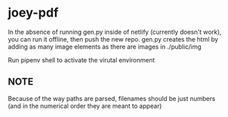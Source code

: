 # joey-pdf  

In the absence of running gen.py inside of netlify (currently doesn't work), you can run it offline, then push the new repo.
gen.py creates the html by adding as many image elements as there are images in ./public/img

Run pipenv shell to activate the virutal environment

## NOTE ##
Because of the way paths are parsed, filenames should be just numbers (and in the numerical order they are meant to appear)